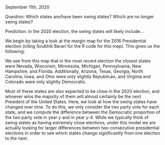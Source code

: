 September 11th, 2020

Question: Which states are/have been swing states? Which are no longer swing states?

Prediction: In the 2020 election, the swing states will likely include...

We begin by taking a look at the margin map for the 2016 Presidential election (citing Soubhik Barari for the R code for this map). This gives us the following:

We see from this map that in the most recent election the closest states were Nevada, Wisconsin, Minnesota, Michigan, Pennsylvania, New Hampshire, and Florida. Additionally, Arizona, Texas, Georgia, North Carolina, Iowa, and Ohio were only slightly Republican, and Virginia and Colorado were only slightly Democratic.

Most of these states are also expected to be close in the 2020 election, and whoever wins the majority of them will almost certainly be the next President of the United States. Here, we look at how the swing states have changed over time. To do this, we only consider the two party vote for each state, and we compute the difference between the Democratic proportion of the two party vote in year y and in year y-4. While we typically think of swing states as having extremely close elections, under this model we are actually looking for larger differences between two consecutive presidential elections in order to see which states change significantly from one election to the next.
